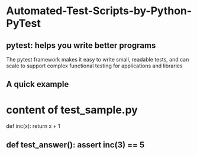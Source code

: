 # Automated-Test-Scripts-by-Python-PyTest

## pytest: helps you write better programs

The pytest framework makes it easy to write small, readable tests, and can scale to support complex functional testing for applications and libraries

A quick example
---
# content of test_sample.py
def inc(x):
    return x + 1
    
def test_answer():
    assert inc(3) == 5
---    
